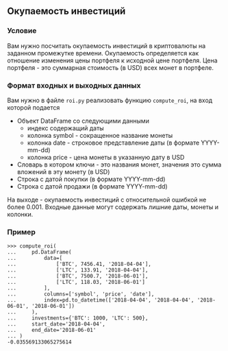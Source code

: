 ## Окупаемость инвестиций


### Условие

Вам нужно посчитать окупаемость инвестиций в криптовалюты на заданном промежутке времени. Окупаемость определяется как отношение изменения цены портфеля к исходной цене портфеля.
Цена портфеля - это суммарная стоимость (в USD) всех монет в портфеле.


### Формат входных и выходных данных

Вам нужно в файле ```roi.py``` реализовать функцию ``compute_roi``, на вход которой подается
 - Объект DataFrame со следующими данными
    - индекс содержащий даты
    - колонка symbol - сокращенное название монеты
    - колонка date - строковое представление даты (в формате YYYY-mm-dd)
    - колонка price - цена монеты в указанную дату в USD
 - Словарь в котором ключи - это названия монет, значения это сумма вложений в эту монету (в USD)
 - Строка с датой покупки (в формате YYYY-mm-dd)
 - Строка с датой продажи (в формате YYYY-mm-dd)

На выходе - окупаемость инвестиций с относительной ошибкой не более 0.001. Входные данные могут содержать лишние даты, монеты и колонки.

### Пример
```
>>> compute_roi(
...     pd.DataFrame(
...         data=[
...             ['BTC', 7456.41, '2018-04-04'],
...             ['LTC', 133.91, '2018-04-04'],
...             ['BTC', 7500.7, '2018-06-01'],
...             ['LTC', 118.03, '2018-06-01']
...         ],
...         columns=['symbol', 'price', 'date'],
...         index=pd.to_datetime(['2018-04-04', '2018-04-04', '2018-06-01', '2018-06-01'])
...     ), 
...     investments={'BTC': 1000, 'LTC': 500},
...     start_date='2018-04-04',
...     end_date='2018-06-01'
... )
-0.035569133065275614
```

